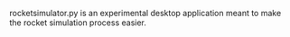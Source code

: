 rocketsimulator.py is an experimental desktop application meant to make the rocket simulation process easier.
